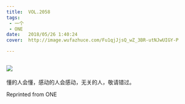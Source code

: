 ```yaml
---
title:	VOL.2058
tags:
 - 一个
 - ONE
date:	2018/05/26 1:40:24
cover:	http://image.wufazhuce.com/Fu1qjJjsQ_wZ_3BR-utNJwUIGY-P

---
```

![](http://image.wufazhuce.com/Fu1qjJjsQ_wZ_3BR-utNJwUIGY-P)
---

懂的人会懂，感动的人会感动，无关的人，敬请错过。
 
Reprinted from ONE
